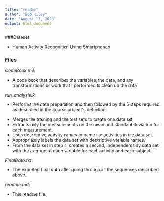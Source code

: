 ```yaml
---
title: "readme"
author: "Bob Riley"
date: "August 17, 2020"
output: html_document
---
```


###Dataset
* Human Activity Recognition Using Smartphones

### Files  

*CodeBook.md*:  
* A code book that describes the variables, the data, and any transformations or work that I performed to clean up the data  

*run_analysis.R*:  
* Performs the data preparation and then followed by the 5 steps required as described in the course project's definition:  
- Merges the training and the test sets to create one data set.  
- Extracts only the measurements on the mean and standard deviation for each measurement.  
- Uses descriptive activity names to name the activities in the data set.  
- Appropriately labels the data set with descriptive variable names.  
- From the data set in step 4, creates a second, independent tidy data set with the average of each variable for each activity and each subject.  

*FinalData.txt*:  
* The exported final data after going through all the sequences described above.  

*readme.md*:  
* This readme file.